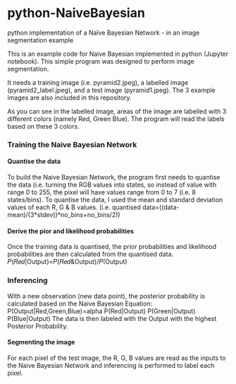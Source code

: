 # python-NaiveBayesian
python implementation of a Naïve Bayesian Network - in an image segmentation example

This is an example code for Naive Bayesian implemented in python (Jupyter notebook).
This simple program was designed to perform image segmentation.

It needs a training image (i.e. pyramid2.jpeg), a labelled image (pyramid2_label.jpeg), and a test image (pyramid1.jpeg). The 3 example images are also included in this repository.

As you can see in the labelled image, areas of the image are labelled with 3 different colors (namely Red, Green Blue).
The program will read the labels based on these 3 colors. 

<h3>Training the Naive Bayesian Network</h3>
<h4>Quantise the data</h4>
To build the Naive Bayesian Network, the program first needs to quantise the data (i.e. turning the RGB values into states, so instead of value with range 0 to 255, the pixel will have values range from 0 to 7 (i.e. 8 states/bins).
To quantise the data, I used the mean and standard deviation values of each R, G & B values. 
(i.e. quantised data=((data-mean)/(3*stdev))*no_bins+no_bins/2))
<h4>Derive the pior and likelihood probabilities</h4>
Once the training data is quantised, the prior probabilities and likelihood probabilities are then calculated from the quantised data.
𝑃(𝑅𝑒𝑑|Output)=𝑃(𝑅𝑒𝑑&Output)/𝑃(Output)
<h3>Inferencing</h3>
With a new observation (new data point), the posterior probability is calculated based on the Naive Bayesian Equation:
P(Output|Red,Green,Blue)=alpha P(Red|Output) P(Green|Output) P(Blue|Output)
The data is then labeled with the Output with the highest Posterior Probability. 
<h4>Segmenting the image</h4>
For each pixel of the test image, the R, G, B values are read as the inputs to the Naive Bayesian Network and inferencing is performed to label each pixel.
